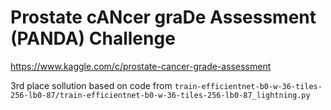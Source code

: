 # Prostate cANcer graDe Assessment (PANDA) Challenge

https://www.kaggle.com/c/prostate-cancer-grade-assessment

3rd place sollution based on code from `train-efficientnet-b0-w-36-tiles-256-lb0-87/train-efficientnet-b0-w-36-tiles-256-lb0-87_lightning.py`
